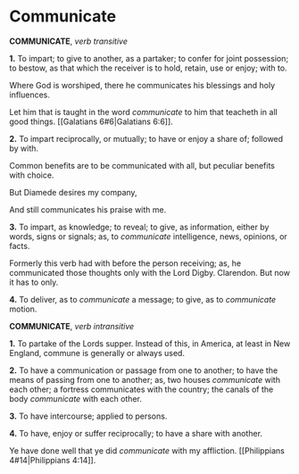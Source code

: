 # Communicate

**COMMUNICATE**, _verb transitive_

**1.** To impart; to give to another, as a partaker; to confer for joint possession; to bestow, as that which the receiver is to hold, retain, use or enjoy; with to.

Where God is worshiped, there he communicates his blessings and holy influences.

Let him that is taught in the word _communicate_ to him that teacheth in all good things. [[Galatians 6#6|Galatians 6:6]].

**2.** To impart reciprocally, or mutually; to have or enjoy a share of; followed by with.

Common benefits are to be communicated with all, but peculiar benefits with choice.

But Diamede desires my company,

And still communicates his praise with me.

**3.** To impart, as knowledge; to reveal; to give, as information, either by words, signs or signals; as, to _communicate_ intelligence, news, opinions, or facts.

Formerly this verb had with before the person receiving; as, he communicated those thoughts only with the Lord Digby. Clarendon. But now it has to only.

**4.** To deliver, as to _communicate_ a message; to give, as to _communicate_ motion.

**COMMUNICATE**, _verb intransitive_

**1.** To partake of the Lords supper. Instead of this, in America, at least in New England, commune is generally or always used.

**2.** To have a communication or passage from one to another; to have the means of passing from one to another; as, two houses _communicate_ with each other; a fortress communicates with the country; the canals of the body _communicate_ with each other.

**3.** To have intercourse; applied to persons.

**4.** To have, enjoy or suffer reciprocally; to have a share with another.

Ye have done well that ye did _communicate_ with my affliction. [[Philippians 4#14|Philippians 4:14]].